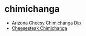 # chimichanga

 * [Arizona Cheesy Chimichanga Dip](../../index/a/arizona-cheesy-chimichanga-dip.json)
 * [Cheesesteak Chimichanga](../../index/c/cheesesteak-chimichanga.json)
